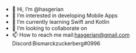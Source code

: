 - 👋 Hi, I’m @hasgerian
- 👀 I’m interested in developing Mobile Apps
- 🌱 I’m currently learning Swift and Kotlin
- 💞️ I’m looking to collaborate on 
- 📫 How to reach me mail:hasgerian@gmail.com Discord:Bismarckzuckerberg#0996


<!---
hasgerian/hasgerian is a ✨ special ✨ repository because its `README.md` (this file) appears on your GitHub profile.
You can click the Preview link to take a look at your changes.
--->
